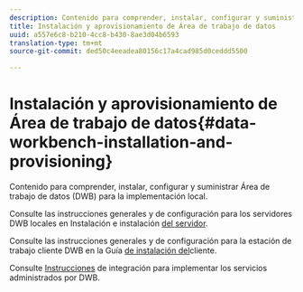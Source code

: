 ```yaml
---
description: Contenido para comprender, instalar, configurar y suministrar Área de trabajo de datos (DWB) para la implementación local.
title: Instalación y aprovisionamiento de Área de trabajo de datos
uuid: a557e6c8-b210-4cc8-b430-8ae3d04b6593
translation-type: tm+mt
source-git-commit: ded50c4eeadea80156c17a4cad985d0ceddd5500

---
```



# Instalación y aprovisionamiento de Área de trabajo de datos{#data-workbench-installation-and-provisioning}

Contenido para comprender, instalar, configurar y suministrar Área de trabajo de datos (DWB) para la implementación local.

Consulte las instrucciones generales y de configuración para los servidores DWB locales en Instalación e instalación [del servidor](https://docs.adobe.com/content/help/en/data-workbench/using/server-admin-install/install-servers/c-install-ins-svr.html).

Consulte las instrucciones generales y de configuración para la estación de trabajo cliente DWB en la Guía [de instalación del](https://docs.adobe.com/content/help/en/data-workbench/using/install/c-data-workbench-client-install.html)cliente.

Consulte [Instrucciones](../../../home/dwb-implement-overview/dwb-implement-provision/dwb-implement-onboarding.md#concept-e93aba41b26a410f959c5ca7f8e33355) de integración para implementar los servicios administrados por DWB.
